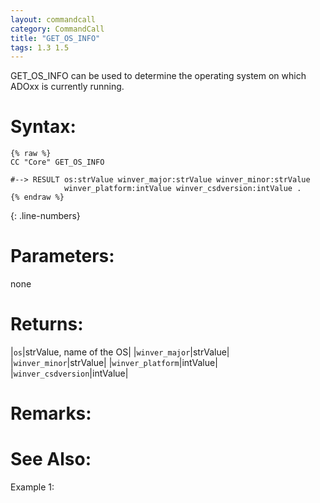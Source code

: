 ```yaml
---
layout: commandcall
category: CommandCall
title: "GET_OS_INFO"
tags: 1.3 1.5
---
```


GET_OS_INFO can be used to determine the operating system on which ADOxx is currently running.

# Syntax:  

```adoscript
{% raw %}
CC "Core" GET_OS_INFO	

#--> RESULT os:strValue winver_major:strValue winver_minor:strValue
			winver_platform:intValue winver_csdversion:intValue .
{% endraw %}
```
{: .line-numbers}

# Parameters:  

none

# Returns:  

|`os`|strValue, name of the OS|
|`winver_major`|strValue|
|`winver_minor`|strValue|
|`winver_platform`|intValue|
|`winver_csdversion`|intValue|

# Remarks:



# See Also:  



Example 1:


